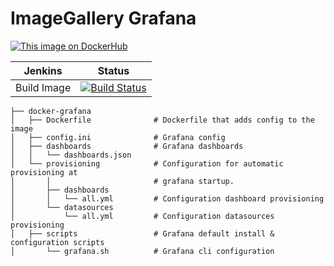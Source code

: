 # ImageGallery Grafana

[![This image on DockerHub](https://img.shields.io/docker/pulls/stuartshay/imagegallery-grafana.svg)](https://hub.docker.com/r/stuartshay/imagegallery-grafana/)


 Jenkins | Status  
------------ | -------------
Build Image  | [![Build Status](https://jenkins.navigatorglass.com/buildStatus/icon?job=ImageGallery-Infrastructure/imagegallery-grafana)](https://jenkins.navigatorglass.com/job/ImageGallery-Infrastructure/job/imagegallery-grafana/)

```
├── docker-grafana
│   ├── Dockerfile              # Dockerfile that adds config to the image
│   ├── config.ini              # Grafana config
│   ├── dashboards              # Grafana dashboards
│   │   └── dashboards.json
│   └── provisioning            # Configuration for automatic provisioning at
│       │                       # grafana startup.
│       ├── dashboards
│       │   └── all.yml         # Configuration dashboard provisioning
│       └── datasources
│           └── all.yml         # Configuration datasources provisioning
│   ├── scripts                 # Grafana default install & configuration scripts
│       └── grafana.sh          # Grafana cli configuration
```
